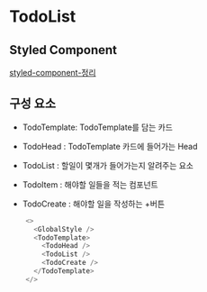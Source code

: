 # TodoList

## Styled Component 
[styled-component-정리](./STYLED.md)
## 구성 요소

- TodoTemplate: TodoTemplate를 담는 카드

- TodoHead : TodoTemplate 카드에 들어가는 Head

- TodoList : 할일이 몇개가 들어가는지 알려주는 요소

- TodoItem : 해야할 일들을 적는 컴포넌트

- TodoCreate : 해야할 일을 작성하는 +버튼

```js
    <>
      <GlobalStyle />
      <TodoTemplate>
        <TodoHead />
        <TodoList />
        <TodoCreate />
      </TodoTemplate>
    </>
```
## 



 
